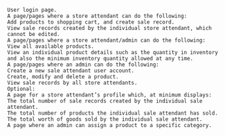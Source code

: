 	User login page.
	A page/pages where a store attendant can do the following:
	Add products to shopping cart, and create sale record.
	View sale records created by the individual store attendant, which cannot be edited.
	A page/pages where a store attendant/admin can do the following:
 	View all available products.
	View an individual product details such as the quantity in inventory and also the minimum inventory quantity allowed at any time.
	A page/pages where an admin can do the following:
 	Create a new sale attendant user account.
	Create, modify and delete a product.
	View sale records by all store attendants.
	Optional:
	A page for a store attendant’s profile which, at minimum displays:
	The total number of sale records created by the individual sale attendant.
	The total number of products the individual sale attendant has sold.
	The total worth of goods sold by the individual sale attendant.
	A page where an admin can assign a product to a specific category.
